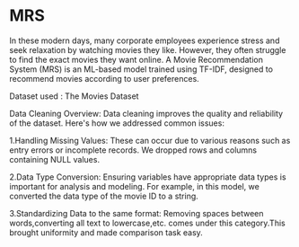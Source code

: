 # MRS
In these modern days, many corporate employees experience stress and seek relaxation by watching movies they like. However, they often struggle to find the exact movies they want online. A Movie Recommendation System (MRS) is an ML-based model trained using TF-IDF, designed to recommend movies according to user preferences.

Dataset used : The Movies Dataset

Data Cleaning Overview: Data cleaning improves the quality and reliability of the dataset. Here's how we addressed common issues:

 1.Handling Missing Values: These can occur due to various reasons such as entry errors or incomplete records. We dropped rows and columns containing NULL values.    
 
 2.Data Type Conversion: Ensuring variables have appropriate data types is important for analysis and modeling. For example, in this model, we converted the data 
   type of the movie ID to a string. 
   
 3.Standardizing Data to the same format: Removing spaces between words,converting all text to lowercase,etc. comes under this category.This brought uniformity and        made comparison task easy.
